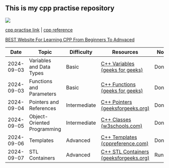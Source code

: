 ## This is my cpp practise repository

<img src="https://media.geeksforgeeks.org/wp-content/cdn-uploads/20191113115600/DatatypesInC.png">


[cpp practise link](https://www.geeksforgeeks.org/cpp-programming-examples/) |
[cpp reference](https://www.geeksforgeeks.org/c-plus-plus/)

[BEST Website For Learning CPP From Beginners To Adnvaced](https://www.learncpp.com/)



| Date | Topic | Difficulty | Resources | Notes |
|------|-------|------------|-----------|-------|
| 2024-09-03 | Variables and Data Types | Basic | [C++ Variables (geeks for geeks)](https://www.geeksforgeeks.org/c-data-types/) | Done |
| 2024-09-03 | Functions and Parameters | Basic | [C++ Functions (geeks for geeks)](https://www.geeksforgeeks.org/functions-in-cpp/) | Done |
| 2024-09-04 | Pointers and References | Intermediate | [C++ Pointers (geeksforgeeks.org)](https://www.geeksforgeeks.org/pointers-in-c-and-c/) |Done |
| 2024-09-05 | Object-Oriented Programming | Intermediate | [C++ Classes (w3schools.com)](https://www.w3schools.com/cpp/cpp_classes.asp) | Done |
| 2024-09-06 | Templates | Advanced | [C++ Templates (cppreference.com)](https://en.cppreference.com/w/cpp/language/templates) | Done |
| 2024-09-07 | STL Containers | Advanced | [C++ STL Containers (geeksforgeeks.org)](https://www.geeksforgeeks.org/containers-cpp-stl/) | Running |